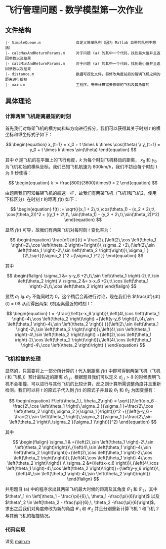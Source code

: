 # 飞行管理问题 - 数学模型第一次作业

## 文件结构

```
|- SimpleQueue.m                自定义简单队列（因为 Matlab 自带的队列不想搞）
|- calcMaxAndReturnParams.m     对于问题 (a) 的其中一个代码，找到最大值并且返回参数以及结果
|- calcMinAndReturnParams.m     对于问题 (a) 的其中一个代码，找到最小值并且返回参数以及结果
|- distance.m                   数据可视化文件，将修改角度前后的每辆飞机之间的距离进行绘制
|- main.m                       主程序，用来计算需要修改的飞机及其角度的
```

## 具体理论

### 计算两架飞机距离最短的时刻

首先我们对每架飞机的横方向和纵方向进行拆分，我们可以获得其关于时刻 $t$ 的横坐标和纵坐标式子如下：

$$
\begin{equation}
x_{t+1} = x_0 + t \times k \times \cos(\theta) \\
y_{t+1} = y_0 + t \times k \times \sin(\theta)
\end{equation}
$$

其中 $\theta$ 是飞机的在平面上的飞行角度，$k$ 为每个时刻飞机移动的距离， $x_0$ 和 $y_0$ 为飞机初始的横纵坐标。我们已知飞机航速为 800km/h，我们不妨设每个时刻 $t$ 为 9 秒使得：

$$
\begin{equation}
k := \frac{800}{3600}\times9 = 2
\end{equation}
$$

由题目我们可知每架飞机的航速一样，故我们有两架飞机（飞机1和飞机2，使用下标区分）在时刻 $t$ 的距离 $f(t)$ 如下：

$$
\begin{equation}
f(t) := \sqrt{((x_1 + 2\,t\,\cos(\theta_1) - (x_2 + 2\,t\, \cos(\theta_2))^2 + ((y_1 + 2\,t\, \sin(\theta_1) - (y_2 + 2\,t\,\sin(\theta_2))^2}
\end{equation}
$$

显然 $f(t)$ 可导，故我们有两架飞机对每时刻 $t$ 变化率为：

$$
\begin{equation}
\frac{df}{dt}(t) = \frac{2\,{\left(2\,\cos \left(\theta_1 \right)-2\,\cos \left(\theta_2 \right)+1\right)}\,\sigma_2 +2\,{\left(2\,\sin \left(\theta_1 \right)-2\,\sin \left(\theta_2 \right)\right)}\,\sigma_1 }{2\,\sqrt{{\sigma_2 }^2 +{\sigma_1 }^2 }}
\end{equation}
$$

其中

$$
\begin{flalign}
\sigma_1 &= y-y_6 +2\,t\,\sin \left(\theta_1 \right)-2\,t\,\sin \left(\theta_2 \right) \\
\sigma_2 &= x-x_6 +2\,t\,\cos \left(\theta_1 \right)-2\,t\,\cos \left(\theta_2 \right)
\end{flalign}
$$

显然 $\sigma_1$ 与 $\sigma_2$ 不能同时为 0，这个稍后会再进行讨论，现在我们令 $\frac{df}{dt}(t) = 0$ 从而得出两架飞机距离最近的时刻 $t$：

$$
\begin{equation}
t = -\frac{{\left(x-x_6 \right)}\,\left(4\,\cos \left(\theta_1 \right)-4\,\cos \left(\theta_2 \right)\right) +{\left(y-y_6 \right)}\,(4\,\sin \left(\theta_1 \right)-4\,\sin \left(\theta_2 \right)) }{{\left(2\,\sin \left(\theta_1 \right)-2\,\sin \left(\theta_2 \right)\right)}\,\left(4\,\sin \left(\theta_1 \right)-4\,\sin \left(\theta_2 \right)\right) +{\left(2\,\cos \left(\theta_1 \right)-2\,\cos \left(\theta_2 \right)\right)}\,\left(4\,\cos \left(\theta_1 \right)-4\,\cos \left(\theta_2 \right)\right) }
\end{equation}
$$

### 飞机相撞的处理

显然的，只需要将上一部分所计算的 $t$ 代入到距离 $f(t)$ 中即可得到两架飞机（飞机 $i$ 和 飞机 $j$）预计最贴近的距离 $d_{i, j}$，根据题目我们可以定义 $d_{i, j} > 8$ 的时候表明飞机不会相撞，可以进行与其他飞机的比较计算，反之则计算所需调整角度并且重新检测。我们可以将 $t$ 的原式子代入到 $f(t)$ 的原式子并且设 $\theta_1$ 和 $\theta_2$ 为因变量有：

$$
\begin{equation}
F\left(\theta_1,\, \theta_2\right) = \sqrt{{{\left(x-x_6 -\frac{2\,\cos \left(\theta_1 \right)\,\sigma_2 }{\sigma_1 }+\frac{2\,\cos \left(\theta_2 \right)\,\sigma_2 }{\sigma_1 }\right)}}^2 +{{\left(y-y_6 -\frac{2\,\sin \left(\theta_1 \right)\,\sigma_2 }{\sigma_1 }+\frac{2\,\sin \left(\theta_2 \right)\,\sigma_2 }{\sigma_1 }\right)}}^2}
\end{equation}
$$

其中

$$
\begin{flalign}
\sigma_1 & ={\left(2\,\sin \left(\theta_1 \right)-2\,\sin \left(\theta_2 \right)\right)}\,{\left(4\,\sin \left(\theta_1 \right)-4\,\sin \left(\theta_2 \right)\right)}+{\left(2\,\cos \left(\theta_1 \right)-2\,\cos \left(\theta_2 \right)\right)}\,{\left(4\,\cos \left(\theta_1 \right)-4\,\cos \left(\theta_2 \right)\right)} \\ 
\sigma_2 &={\left(x-x_6 \right)}\,{\left(4\,\cos \left(\theta_1 \right)-4\,\cos \left(\theta_2 \right)\right)}+{\left(y-y_6 \right)}\,{\left(4\,\sin \left(\theta_1 \right)-4\,\sin \left(\theta_2 \right)\right)}
\end{flalign}
$$

并用题目 (a) 中的程序求出其两架飞机最大时候的距离及其角度 $\theta'_1$ 和 $\theta'_2$，其中 $\theta'_1 \in \left[\theta_1 - \frac{\pi}{6},\, \theta_1 -\frac{\pi}{6}\right]$ 以及 $\theta'_2 \in \left[\theta_2 - \frac{\pi}{6},\, \theta_2 -\frac{\pi}{6}\right]$，求出之后我们对角度修改为新的角度 $\theta'_1$ 和 $\theta'_2$ 并且分别重新计算飞机 1 和飞机 2 与其他飞机的相撞情况。

### 代码实现

详见 [main.m](./main.m)

